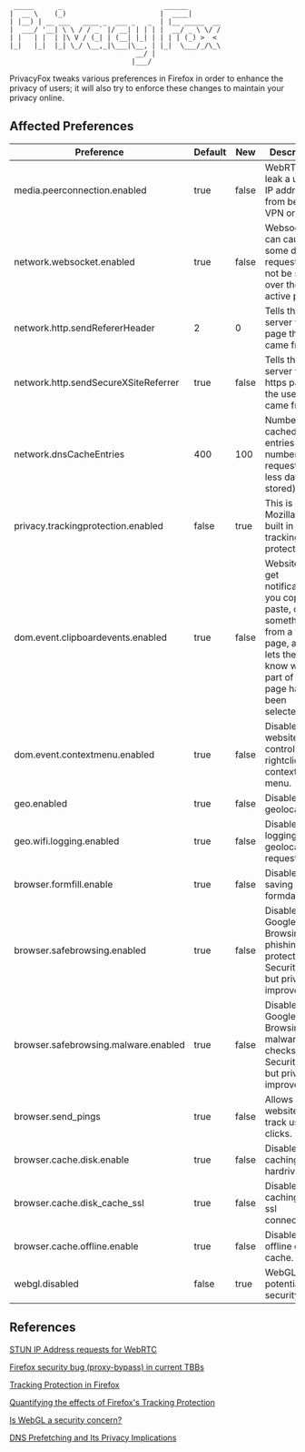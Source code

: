 ```
 _____      _                         ______
|  __ \    (_)                       |  ____|
| |__) | __ ___   ____ _  ___ _   _  | |__ _____  __
|  ___/ '__| \ \ / / _` |/ __| | | | |  __/ _ \ \/ /
| |   | |  | |\ V / (_| | (__| |_| | | | | (_) >  <
|_|   |_|  |_| \_/ \__,_|\___|\__, | |_|  \___/_/\_\
                               __/ |
                              |___/
```
PrivacyFox tweaks various preferences in Firefox in order to enhance the privacy
of users; it will also try to enforce these changes to maintain your privacy
online.

## Affected Preferences

<table>
	<thead>
		<tr>
			<th>Preference</th>
			<th>Default</th>
			<th>New</th>
			<th>Description</th>
		</tr>
	</thead>
	<tbody>
		<tr>
			<td>media.peerconnection.enabled</td>
			<td>true</td>
			<td>false</td>
			<td>WebRTC can leak a users IP address from behind a VPN or proxy.</td>
		</tr>
		<tr>
			<td>network.websocket.enabled</td>
			<td>true</td>
			<td>false</td>
			<td>Websockets can cause some dns requests to not be sent over the active proxy.</td>
		</tr>
		<tr>
			<td>network.http.sendRefererHeader</td>
			<td>2</td>
			<td>0</td>
			<td>Tells the server which page the user came from.</td>
		</tr>
		<tr>
			<td>network.http.sendSecureXSiteReferrer</td>
			<td>true</td>
			<td>false</td>
			<td>Tells the server which https page the user came from.</td>
		</tr>
		<tr>
			<td>network.dnsCacheEntries</td>
			<td>400</td>
			<td>100</td>
			<td>Number of cached DNS entries (lower number=more requests but less data stored).</td>
		</tr>
		<tr>
			<td>privacy.trackingprotection.enabled</td>
			<td>false</td>
			<td>true</td>
			<td>This is Mozilla’s new built in tracking protection.</td>
		</tr>
		<tr>
			<td>dom.event.clipboardevents.enabled</td>
			<td>true</td>
			<td>false</td>
			<td>Websites can get notifications if you copy, paste, or cut something from a web page, and it lets them know which part of the page had been selected.</td>
		</tr>
		<tr>
			<td>dom.event.contextmenu.enabled</td>
			<td>true</td>
			<td>false</td>
			<td>Disables website control over rightclick context menu.</td>
		</tr>
		<tr>
			<td>geo.enabled</td>
			<td>true</td>
			<td>false</td>
			<td>Disables geolocation.</td>
		</tr>
		<tr>
			<td>geo.wifi.logging.enabled</td>
			<td>true</td>
			<td>false</td>
			<td>Disables logging geolocation requests.</td>
		</tr>
		<tr>
			<td>browser.formfill.enable</td>
			<td>true</td>
			<td>false</td>
			<td>Disables saving of formdata.</td>
		</tr>
		<tr>
			<td>browser.safebrowsing.enabled</td>
			<td>true</td>
			<td>false</td>
			<td>Disable Google Safe Browsing and phishing protection. Security risk, but privacy improvement.</td>
		</tr>
		<tr>
			<td>browser.safebrowsing.malware.enabled</td>
			<td>true</td>
			<td>false</td>
			<td>Disable Google Safe Browsing malware checks. Security risk, but privacy improvement.</td>
		</tr>
		<tr>
			<td>browser.send_pings</td>
			<td>true</td>
			<td>false</td>
			<td>Allows websites to track users clicks.</td>
		</tr>
		<tr>
			<td>browser.cache.disk.enable</td>
			<td>true</td>
			<td>false</td>
			<td>Disables caching on hardrive.</td>
		</tr>
		<tr>
			<td>browser.cache.disk_cache_ssl</td>
			<td>true</td>
			<td>false</td>
			<td>Disables caching for ssl connections.</td>
		</tr>
		<tr>
			<td>browser.cache.offline.enable</td>
			<td>true</td>
			<td>false</td>
			<td>Disables the offline disk cache.</td>
		</tr>
		<tr>
			<td>webgl.disabled</td>
			<td>false</td>
			<td>true</td>
			<td>WebGL is a potential security risk.</td>
		</tr>
	</tbody>
</table>

## References

[STUN IP Address requests for WebRTC](https://github.com/diafygi/webrtc-ips)

[Firefox security bug (proxy-bypass) in current TBBs](https://blog.torproject.org/blog/firefox-security-bug-proxy-bypass-current-tbbs)

[Tracking Protection in Firefox](https://support.mozilla.org/en-US/kb/tracking-protection-firefox)

[Quantifying the effects of Firefox's Tracking Protection](https://blog.mozilla.org/nnethercote/2014/11/12/quantifying-the-effects-of-firefoxs-tracking-protection/)

[Is WebGL a security concern?](https://security.stackexchange.com/questions/13799/is-webgl-a-security-concern)

[DNS Prefetching and Its Privacy Implications](https://www.usenix.org/legacy/event/leet10/tech/full_papers/Krishnan.pdf)